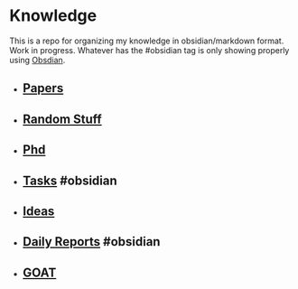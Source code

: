 # Knowledge

This is a repo for organizing my knowledge in obsidian/markdown format. Work in progress. Whatever has the #obsidian tag is only showing properly using [Obsdian](https://obsidian.md/).

- ## [Papers](/papers.md)
- ## [Random Stuff](/random_stuff.md)
- ## [Phd](/phd.md)
- ## [Tasks](/tasks.md) #obsidian
- ## [Ideas](ideas.md)
- ## [Daily Reports](daily_reports.md) #obsidian
- ## [GOAT](GOAT.md) 
